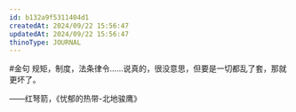 ```yaml
---
id: b132a9f5311404d1
createdAt: 2024/09/22 15:56:47
updatedAt: 2024/09/22 15:56:47
thinoType: JOURNAL
---
```

#金句 规矩，制度，法条律令……说真的，很没意思，但要是一切都乱了套，那就更坏了。

——红弩箭，《忧郁的热带-北地骏鹰》